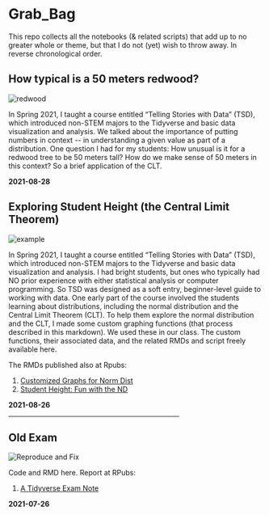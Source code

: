 # Grab_Bag

This repo collects all the notebooks (& related scripts) that add up to no greater whole or theme, but that I do not (yet) wish to throw away. In reverse chronological order.

## How typical is a 50 meters redwood?
![redwood](https://user-images.githubusercontent.com/12042357/131209227-117d120f-bafc-4829-a144-3ac627112d6d.png)

In Spring 2021, I taught a course entitled “Telling Stories with Data” (TSD), which introduced non-STEM majors to the Tidyverse and basic data visualization and analysis.  We talked about the importance of putting numbers in context -- in understanding a given value as part of a distribution.  One question I had for my students: How unusual is it for a redwood tree to be 50 meters tall?  How do we make sense of 50 meters in this context?  So a brief application of the CLT.

**2021-08-28**

## Exploring Student Height (the Central Limit Theorem)
![example](https://user-images.githubusercontent.com/12042357/130921846-b948eaf9-6ee5-4412-aeb4-ec403d43eb7e.png)


In Spring 2021, I taught a course entitled “Telling Stories with Data” (TSD), which introduced non-STEM majors to the Tidyverse and basic data visualization and analysis. I had bright students, but ones who typically had NO prior experience with either statistical analysis or computer programming. So TSD was designed as a soft entry, beginner-level guide to working with data. One early part of the course involved the students learning about distributions, including the normal distribution and the Central Limit Theorem (CLT). To help them explore the normal distribution and the CLT, I made some custom graphing functions (that process described in this markdown). We used these in our class. The custom functions, their associated data, and the related RMDs and script freely available here.  

The RMDs published also at Rpubs:

1. [Customized Graphs for Norm Dist](https://rpubs.com/Thom_JH/custom_graphing_nd)
2. [Student Height: Fun with the ND](https://rpubs.com/Thom_JH/student_height_explore)

**2021-08-26**

<hr style = "text-align: center; width: 67%;" />



## Old Exam

![Reproduce and Fix](https://user-images.githubusercontent.com/12042357/126979413-10851409-6899-4cfd-a4a5-1b552639c083.png)


Code and RMD here.  Report at RPubs:
1. [A Tidyverse Exam Note](https://rpubs.com/Thom_JH/Reproduce_Fix)

**2021-07-26**
